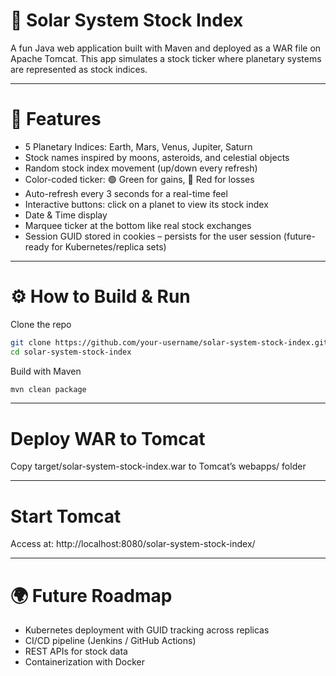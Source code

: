 # 🌌 Solar System Stock Index
A fun Java web application built with Maven and deployed as a WAR file on Apache Tomcat.
This app simulates a stock ticker where planetary systems are represented as stock indices.

---

# 🚀 Features
- 5 Planetary Indices: Earth, Mars, Venus, Jupiter, Saturn
- Stock names inspired by moons, asteroids, and celestial objects
- Random stock index movement (up/down every refresh)
- Color-coded ticker: 🟢 Green for gains, 🔴 Red for losses
- Auto-refresh every 3 seconds for a real-time feel
- Interactive buttons: click on a planet to view its stock index
- Date & Time display
- Marquee ticker at the bottom like real stock exchanges
- Session GUID stored in cookies – persists for the user session (future-ready for Kubernetes/replica sets)

---

# ⚙️ How to Build & Run
Clone the repo
```bash
git clone https://github.com/your-username/solar-system-stock-index.git
cd solar-system-stock-index
```

Build with Maven
```bash
mvn clean package
```

---

# Deploy WAR to Tomcat
Copy target/solar-system-stock-index.war to Tomcat’s webapps/ folder

---

# Start Tomcat
Access at: http://localhost:8080/solar-system-stock-index/

---

# 🌍 Future Roadmap
- Kubernetes deployment with GUID tracking across replicas
- CI/CD pipeline (Jenkins / GitHub Actions)
- REST APIs for stock data
- Containerization with Docker